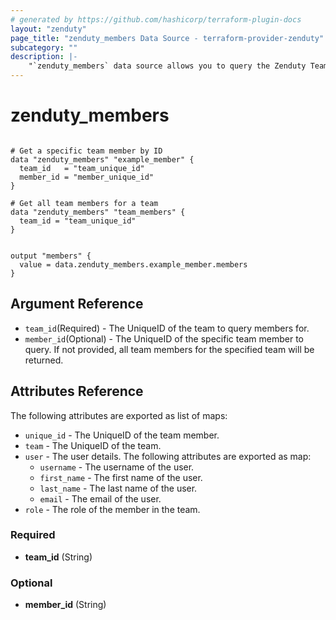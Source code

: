 ```yaml
---
# generated by https://github.com/hashicorp/terraform-plugin-docs
layout: "zenduty"
page_title: "zenduty_members Data Source - terraform-provider-zenduty"
subcategory: ""
description: |-
    "`zenduty_members` data source allows you to query the Zenduty Team Members API."
---
```


# zenduty_members 

```hcl

# Get a specific team member by ID
data "zenduty_members" "example_member" {
  team_id   = "team_unique_id"
  member_id = "member_unique_id"
}

# Get all team members for a team
data "zenduty_members" "team_members" {
  team_id = "team_unique_id"
}

```

```hcl

output "members" {
  value = data.zenduty_members.example_member.members
}

```

## Argument Reference

* `team_id`(Required) - The UniqueID of the team to query members for.
* `member_id`(Optional) - The UniqueID of the specific team member to query. If not provided, all team members for the specified team will be returned.

## Attributes Reference
The following attributes are exported as list of maps:

* `unique_id` - The UniqueID of the team member.
* `team` - The UniqueID of the team.
* `user` - The user details.
    The following attributes are exported as map:
    * `username` - The username of the user.
    * `first_name` - The first name of the user.
    * `last_name` - The last name of the user.
    * `email` - The email of the user.
* `role` - The role of the member in the team.

### Required

- **team_id** (String)

### Optional

- **member_id** (String)

